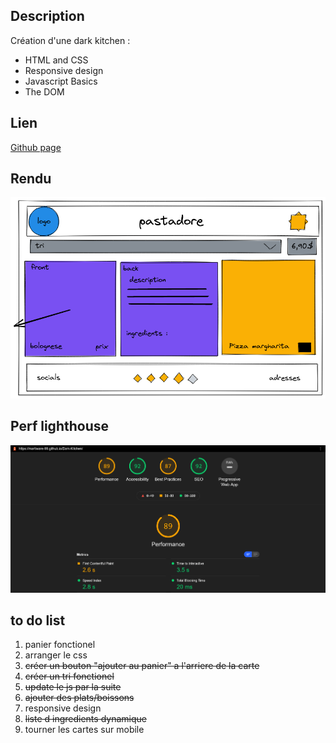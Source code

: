 ## Description

Création d'une dark kitchen : 
- HTML and CSS
- Responsive design
- Javascript Basics
- The DOM

## Lien

[Github page](https://Martiware-99.github.io/Dark-Kitchen/)

## Rendu

![Rendu](images/rendu.png)

## Perf lighthouse

![Perf](images/perf.png)

## to do list
1. panier fonctionel
2. arranger le css
3. ~~créer un bouton "ajouter au panier" a l'arriere de la carte~~
4. ~~créer un tri fonctionel~~
6. ~~update le js par la suite~~
7. ~~ajouter des plats/boissons~~
8. responsive design
9. ~~liste d ingredients dynamique~~
10. tourner les cartes sur mobile 

